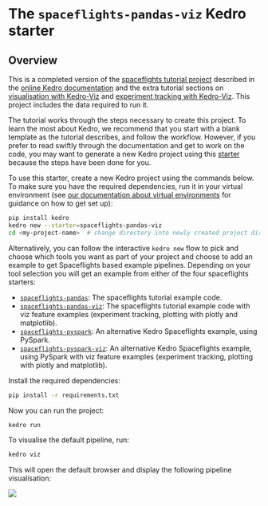 # The `spaceflights-pandas-viz` Kedro starter

## Overview

This is a completed version of the [spaceflights tutorial project](https://docs.kedro.org/en/stable/tutorial/spaceflights_tutorial.html) described in the [online Kedro documentation](https://docs.kedro.org) and the extra tutorial sections on [visualisation with Kedro-Viz](https://docs.kedro.org/en/stable/visualisation/index.html) and [experiment tracking with Kedro-Viz](https://docs.kedro.org/en/stable/experiment_tracking/index.html). This project includes the data required to run it.

The tutorial works through the steps necessary to create this project. To learn the most about Kedro, we recommend that you start with a blank template as the tutorial describes, and follow the workflow. However, if you prefer to read swiftly through the documentation and get to work on the code, you may want to generate a new Kedro project using this [starter](https://docs.kedro.org/en/stable/kedro_project_setup/starters.html) because the steps have been done for you.

To use this starter, create a new Kedro project using the commands below. To make sure you have the required dependencies, run it in your virtual environment (see [our documentation about virtual environments](https://docs.kedro.org/en/stable/get_started/install.html#virtual-environments) for guidance on how to get set up):

```bash
pip install kedro
kedro new --starter=spaceflights-pandas-viz
cd <my-project-name>  # change directory into newly created project directory
```

Alternatively, you can follow the interactive `kedro new` flow to pick and choose which tools you want as part of your project and choose to add an example to get Spaceflights based example pipelines.
Depending on your tool selection you will get an example from either of the four spaceflights starters:
- [`spaceflights-pandas`](../spaceflights-pandas): The spaceflights tutorial example code.
- [`spaceflights-pandas-viz`](../spaceflights-pandas-viz): The spaceflights tutorial example code with viz feature examples (experiment tracking, plotting with plotly and matplotlib).
- [`spaceflights-pyspark`](../spaceflights-pyspark): An alternative Kedro Spaceflights example, using PySpark.
- [`spaceflights-pyspark-viz`](../spaceflights-pyspark-viz): An alternative Kedro Spaceflights example, using PySpark with viz feature examples (experiment tracking, plotting with plotly and matplotlib).

Install the required dependencies:

```bash
pip install -r requirements.txt
```

Now you can run the project:

```bash
kedro run
```

To visualise the default pipeline, run:
```bash
kedro viz
```

This will open the default browser and display the following pipeline visualisation:

![](./images/pipeline_visualisation_with_layers.png)
